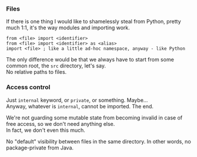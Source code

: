 ### Files

If there is one thing I would like to shamelessly steal from Python, pretty much 1:1, it's the way modules and importing work.

```
from <file> import <identifier>
from <file> import <identifier> as <alias>
import <file> ; like a little ad-hoc namespace, anyway - like Python
```

The only difference would be that we always have to start from some common root, the `src` directory, let's say.\
No relative paths to files.

### Access control

Just `internal` keyword, or `private`, or something. Maybe...\
Anyway, whatever is `internal`, cannot be imported. The end.

We're not guarding some mutable state from becoming invalid in case of free access, so we don't need anything else.\
In fact, we don't even this much.

No "default" visibility between files in the same directory. In other words, no package-private from Java.